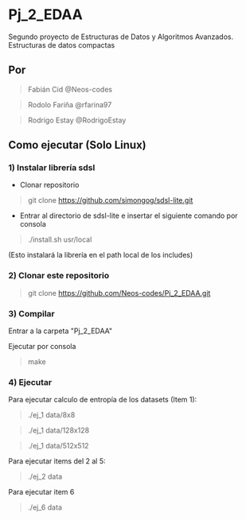 # Pj_2_EDAA
Segundo proyecto de Estructuras de Datos y Algoritmos Avanzados. Estructuras de datos compactas

## Por

> Fabián Cid   @Neos-codes

> Rodolo Fariña   @rfarina97

> Rodrigo Estay   @RodrigoEstay

## Como ejecutar (Solo Linux)

### 1) Instalar librería sdsl

- Clonar repositorio

> git clone https://github.com/simongog/sdsl-lite.git

- Entrar al directorio de sdsl-lite e insertar el siguiente comando por consola

> ./install.sh usr/local

(Esto instalará la librería en el path local de los includes)

### 2) Clonar este repositorio

> git clone https://github.com/Neos-codes/Pj_2_EDAA.git

### 3) Compilar

Entrar a la carpeta "Pj_2_EDAA"

Ejecutar por consola

> make

### 4) Ejecutar

Para ejecutar calculo de entropía de los datasets (Item 1):

> ./ej_1 data/8x8

> ./ej_1 data/128x128

> ./ej_1 data/512x512

Para ejecutar items del 2 al 5:

> ./ej_2 data

Para ejecutar item 6

> ./ej_6 data
